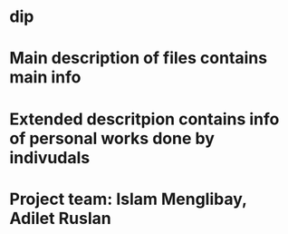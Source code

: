 # dip
# Main description of files contains main info
# Extended descritpion contains info of personal works done by indivudals
# Project team: Islam Menglibay, Adilet Ruslan
